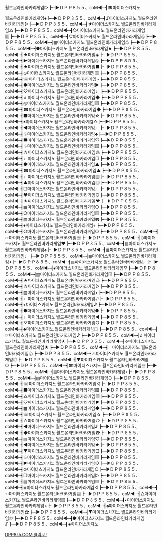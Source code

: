월드온라인바카라게임▷┣─▶ＤＰＰ８５５、coM◀─┫☎마이더스카지노

월드온라인바카라게임♠┣─▶ＤＰＰ８５５、coM◀─┫♪마이더스카지노 월드온라인바카라게임▷┣─▶ＤＰＰ８５５、coM◀─┫★마이더스카지노 월드온라인바카라게임△┣─▶ＤＰＰ８５５、coM◀─┫◇마이더스카지노 월드온라인바카라게임▦┣─▶ＤＰＰ８５５、coM◀─┫♡마이더스카지노 월드온라인바카라게임♧┣─▶ＤＰＰ８５５、coM◀─┫▦마이더스카지노 월드온라인바카라게임♧┣─▶ＤＰＰ８５５、coM◀─┫●마이더스카지노 월드온라인바카라게임★┣─▶ＤＰＰ８５５、coM◀─┫★마이더스카지노 월드온라인바카라게임◈┣─▶ＤＰＰ８５５、coM◀─┫▶마이더스카지노 월드온라인바카라게임♧┣─▶ＤＰＰ８５５、coM◀─┫★마이더스카지노 월드온라인바카라게임■┣─▶ＤＰＰ８５５、coM◀─┫⊙마이더스카지노 월드온라인바카라게임▥┣─▶ＤＰＰ８５５、coM◀─┫☏마이더스카지노 월드온라인바카라게임◑┣─▶ＤＰＰ８５５、coM◀─┫●마이더스카지노 월드온라인바카라게임▶┣─▶ＤＰＰ８５５、coM◀─┫♡마이더스카지노 월드온라인바카라게임♩┣─▶ＤＰＰ８５５、coM◀─┫♬마이더스카지노 월드온라인바카라게임◆┣─▶ＤＰＰ８５５、coM◀─┫◎마이더스카지노 월드온라인바카라게임▨┣─▶ＤＰＰ８５５、coM◀─┫☎마이더스카지노 월드온라인바카라게임◆┣─▶ＤＰＰ８５５、coM◀─┫■마이더스카지노 월드온라인바카라게임☆┣─▶ＤＰＰ８５５、coM◀─┫♠마이더스카지노 월드온라인바카라게임△┣─▶ＤＰＰ８５５、coM◀─┫◀마이더스카지노 월드온라인바카라게임♩┣─▶ＤＰＰ８５５、coM◀─┫♧마이더스카지노 월드온라인바카라게임♣┣─▶ＤＰＰ８５５、coM◀─┫■마이더스카지노 월드온라인바카라게임♡┣─▶ＤＰＰ８５５、coM◀─┫♤마이더스카지노 월드온라인바카라게임▨┣─▶ＤＰＰ８５５、coM◀─┫☆마이더스카지노 월드온라인바카라게임♨┣─▶ＤＰＰ８５５、coM◀─┫♩마이더스카지노 월드온라인바카라게임□┣─▶ＤＰＰ８５５、coM◀─┫●마이더스카지노 월드온라인바카라게임▲┣─▶ＤＰＰ８５５、coM◀─┫☎마이더스카지노 월드온라인바카라게임▲┣─▶ＤＰＰ８５５、coM◀─┫♩마이더스카지노 월드온라인바카라게임▧┣─▶ＤＰＰ８５５、coM◀─┫▲마이더스카지노 월드온라인바카라게임◎┣─▶ＤＰＰ８５５、coM◀─┫□마이더스카지노 월드온라인바카라게임♩┣─▶ＤＰＰ８５５、coM◀─┫♥마이더스카지노 월드온라인바카라게임○┣─▶ＤＰＰ８５５、coM◀─┫★마이더스카지노 월드온라인바카라게임♥┣─▶ＤＰＰ８５５、coM◀─┫▦마이더스카지노 월드온라인바카라게임○┣─▶ＤＰＰ８５５、coM◀─┫○마이더스카지노 월드온라인바카라게임▨┣─▶ＤＰＰ８５５、coM◀─┫▥마이더스카지노 월드온라인바카라게임☎┣─▶ＤＰＰ８５５、coM◀─┫♠마이더스카지노 월드온라인바카라게임◐┣─▶ＤＰＰ８５５、coM◀─┫○마이더스카지노 월드온라인바카라게임○┣─▶ＤＰＰ８５５、coM◀─┫☞마이더스카지노 월드온라인바카라게임☏┣─▶ＤＰＰ８５５、coM◀─┫⊙마이더스카지노 월드온라인바카라게임♥┣─▶ＤＰＰ８５５、coM◀─┫▤마이더스카지노 월드온라인바카라게임♠┣─▶ＤＰＰ８５５、coM◀─┫▦마이더스카지노 월드온라인바카라게임♩┣─▶ＤＰＰ８５５、coM◀─┫▦마이더스카지노 월드온라인바카라게임◑┣─▶ＤＰＰ８５５、coM◀─┫▤마이더스카지노 월드온라인바카라게임♩┣─▶ＤＰＰ８５５、coM◀─┫♠마이더스카지노 월드온라인바카라게임▽┣─▶ＤＰＰ８５５、coM◀─┫▥마이더스카지노 월드온라인바카라게임▥┣─▶ＤＰＰ８５５、coM◀─┫★마이더스카지노 월드온라인바카라게임♧┣─▶ＤＰＰ８５５、coM◀─┫☆마이더스카지노 월드온라인바카라게임▷┣─▶ＤＰＰ８５５、coM◀─┫▥마이더스카지노 월드온라인바카라게임◑┣─▶ＤＰＰ８５５、coM◀─┫♩마이더스카지노 월드온라인바카라게임♪┣─▶ＤＰＰ８５５、coM◀─┫◐마이더스카지노 월드온라인바카라게임♪┣─▶ＤＰＰ８５５、coM◀─┫●마이더스카지노 월드온라인바카라게임●┣─▶ＤＰＰ８５５、coM◀─┫♩마이더스카지노 월드온라인바카라게임◀┣─▶ＤＰＰ８５５、coM◀─┫▽마이더스카지노 월드온라인바카라게임○┣─▶ＤＰＰ８５５、coM◀─┫♣마이더스카지노 월드온라인바카라게임◎┣─▶ＤＰＰ８５５、coM◀─┫☞마이더스카지노 월드온라인바카라게임♪┣─▶ＤＰＰ８５５、coM◀─┫♬마이더스카지노 월드온라인바카라게임★┣─▶ＤＰＰ８５５、coM◀─┫⊙마이더스카지노 월드온라인바카라게임★┣─▶ＤＰＰ８５５、coM◀─┫♩마이더스카지노 월드온라인바카라게임♤┣─▶ＤＰＰ８５５、coM◀─┫♨마이더스카지노 월드온라인바카라게임◎┣─▶ＤＰＰ８５５、coM◀─┫▼마이더스카지노 월드온라인바카라게임○┣─▶ＤＰＰ８５５、coM◀─┫☎마이더스카지노 월드온라인바카라게임☏┣─▶ＤＰＰ８５５、coM◀─┫▥마이더스카지노 월드온라인바카라게임◑┣─▶ＤＰＰ８５５、coM◀─┫▤마이더스카지노 월드온라인바카라게임⊙┣─▶ＤＰＰ８５５、coM◀─┫☏마이더스카지노 월드온라인바카라게임◁┣─▶ＤＰＰ８５５、coM◀─┫■마이더스카지노 월드온라인바카라게임▩┣─▶ＤＰＰ８５５、coM◀─┫△마이더스카지노 월드온라인바카라게임▧┣─▶ＤＰＰ８５５、coM◀─┫♡마이더스카지노 월드온라인바카라게임▶┣─▶ＤＰＰ８５５、coM◀─┫▩마이더스카지노 월드온라인바카라게임◆┣─▶ＤＰＰ８５５、coM◀─┫☏마이더스카지노 월드온라인바카라게임☆┣─▶ＤＰＰ８５５、coM◀─┫△마이더스카지노 월드온라인바카라게임◇┣─▶ＤＰＰ８５５、coM◀─┫◀마이더스카지노 월드온라인바카라게임♪┣─▶ＤＰＰ８５５、coM◀─┫◆마이더스카지노 월드온라인바카라게임☎┣─▶ＤＰＰ８５５、coM◀─┫▧마이더스카지노 월드온라인바카라게임♡┣─▶ＤＰＰ８５５、coM◀─┫◀마이더스카지노 월드온라인바카라게임★┣─▶ＤＰＰ８５５、coM◀─┫▼마이더스카지노 월드온라인바카라게임□┣─▶ＤＰＰ８５５、coM◀─┫♧마이더스카지노 월드온라인바카라게임▨┣─▶ＤＰＰ８５５、coM◀─┫▶마이더스카지노 월드온라인바카라게임◇┣─▶ＤＰＰ８５５、coM◀─┫⊙마이더스카지노 월드온라인바카라게임○┣─▶ＤＰＰ８５５、coM◀─┫□마이더스카지노 월드온라인바카라게임▷┣─▶ＤＰＰ８５５、coM◀─┫▤마이더스카지노 월드온라인바카라게임▨┣─▶ＤＰＰ８５５、coM◀─┫◈마이더스카지노 월드온라인바카라게임◁┣─▶ＤＰＰ８５５、coM◀─┫☜마이더스카지노 월드온라인바카라게임▦┣─▶ＤＰＰ８５５、coM◀─┫△마이더스카지노 월드온라인바카라게임▧┣─▶ＤＰＰ８５５、coM◀─┫◐마이더스카지노 월드온라인바카라게임◑┣─▶ＤＰＰ８５５、coM◀─┫♣마이더스카지노 월드온라인바카라게임☎┣─▶ＤＰＰ８５５、coM◀─┫▼마이더스카지노 월드온라인바카라게임☏┣─▶ＤＰＰ８５５、coM◀─┫●마이더스카지노 월드온라인바카라게임♪┣─▶ＤＰＰ８５５、coM◀─┫◈마이더스카지노 

<p></p><p></p>

<p> <a href=http://www.DPP855.com>DPP855.COM 클릭~!!</a> </p>


<div style="height: 1px; overflow: hidden; width: 1px;">

<p></p><p></p><a  href=http://www.ejinsight.com/?s=%EC%9D%B8%ED%84%B0%EB%84%B7%EB%B0%94%EC%B9%B4%EB%9D%BC%EC%82%AC%EC%9D%B4%ED%8A%B8%E3%80%8A%E3%80%8A+D+P+P+8+5+5%EF%BC%8CCOM+%E3%80%8B%E3%80%8B%EC%B9%B4%EC%A7%80%EB%85%B8%EC%BF%A0%ED%8F%B0%E2%86%99%EB%9D%BC%EC%9D%B4%EB%B8%8C%EC%B9%B4%EC%A7%80%EB%85%B8%EC%B6%94%EC%B2%9C%E2%80%A1%EC%8B%A4%EC%8B%9C%EA%B0%84%EB%B0%94%EC%B9%B4%EB%9D%BC%EC%82%AC%EC%9D%B4%ED%8A%B8%E2%96%A9%EB%B0%94%EC%B9%B4%EB%9D%BC%EB%AC%B4%EB%A3%8C%EC%BF%A0%ED%8F%B0%E2%86%95%EC%8B%A4%EC%8B%9C%EA%B0%84%EB%B0%94%EC%B9%B4%EB%9D%BC%E2%99%AC%EC%9D%B8%ED%84%B0%EB%84%B7%EB%B8%94%EB%9E%99%EC%9E%AD%E2%96%92%EC%8B%A4%EC%8B%9C%EA%B0%84%EB%B0%94%EC%B9%B4%EB%9D%BC%E2%98%9E%EC%95%84%EC%8B%9C%EC%95%84%EC%B9%B4%EC%A7%80%EB%85%B8%E2%98%9E target=_blank>황금성</a><p></p><p></p>
<p></p><p></p><a  href=http://www.ejinsight.com/?s=%EB%B0%94%EC%B9%B4%EB%9D%BC%EA%B2%8C%EC%9E%84%EB%B0%A9%EB%B2%95%E2%97%88%E2%97%88%E2%97%88%E2%96%B7%EF%BC%A4%EF%BC%B0%EF%BC%B0%EF%BC%98%EF%BC%95%EF%BC%95%E3%80%82c+%EF%BC%AF+m%E2%97%81%E2%97%88%E2%97%88%E2%97%88%EC%8B%A4%EC%8B%9C%EA%B0%84%EC%B9%B4%EC%A7%80%EB%85%B8%EC%B9%B4%EC%A7%80%EB%85%B8%E2%97%86%ED%8D%BC%EC%8A%A4%ED%8A%B8%EB%B0%94%EC%B9%B4%EB%9D%BC%E2%98%9C%EB%9D%BC%EC%9D%B4%EB%B8%8C%EC%B9%B4%EC%A7%80%EB%85%B8%E2%86%90%EC%95%88%EC%A0%84%ED%95%9C%EB%B0%94%EC%B9%B4%EB%9D%BC%EC%82%AC%EC%9D%B4%ED%8A%B8%E2%96%B2%EC%83%9D%EB%B0%A9%EC%86%A1%EB%B0%94%EC%B9%B4%EB%9D%BC%EA%B2%8C%EC%9E%84%E2%96%BD%EB%9D%BC%EC%9D%B4%EB%B8%8C%EB%B0%94%EC%B9%B4%EB%9D%BC%EC%82%AC%EC%9D%B4%ED%8A%B8%EB%B0%A9%EB%B2%95%E2%97%87%EB%B8%94%EB%9E%99%EC%9E%AD%EC%98%A8%EB%9D%BC%EC%9D%B8%E2%96%A8%EC%9D%B8%ED%84%B0%EB%84%B7%EC%B9%B4%EC%A7%80%EB%85%B8%EC%82%AC%EC%9D%B4%ED%8A%B8%EC%A3%BC%EC%86%8C%E2%96%B3 target=_blank>인터넷바둑이주소</a><p></p><p></p>
<p></p><p></p><a  href=http://astrac.be/?s=%EB%AC%B4%EB%A3%8C%EB%B0%94%EC%B9%B4%EB%9D%BC%EA%B2%8C%EC%9E%84%E3%80%8E%E3%80%8E+%EF%BC%A4%EF%BC%B0%EF%BC%B0%EF%BC%98%EF%BC%95%EF%BC%95%EF%BC%8CcoM+%E3%80%8F%E3%80%8F%EB%B0%94%EC%B9%B4%EB%9D%BC%EB%B2%A0%ED%8C%85%EB%B2%95%E2%96%A7XO%EC%B9%B4%EC%A7%80%EB%85%B8%E2%97%91%EB%A7%88%EB%8B%90%EB%9D%BC%EC%B9%B4%EC%A7%80%EB%85%B8%E2%97%87%EC%B9%B4%EC%A7%80%EB%85%B8%EC%82%AC%EC%9D%B4%ED%8A%B8%EC%98%A8%EB%9D%BC%EC%9D%B8%E2%99%A7%EC%98%A8%EB%9D%BC%EC%9D%B8%EC%B9%B4%EC%A7%80%EB%85%B8%ED%9B%84%EA%B8%B0%E2%8A%99%ED%8F%AC%EC%BB%A4%EA%B2%8C%EC%9E%84%E2%99%A4%EB%9D%BC%EC%9D%B4%EB%B8%8C%EC%B9%B4%EC%A7%80%EB%85%B8%E2%99%A4%EC%B9%B4%EC%A7%80%EB%85%B8%EB%B9%84%EB%94%94%EC%98%A4%EA%B2%8C%EC%9E%84%E2%98%9E target=_blank>현금바둑이</a><p></p><p></p>
<p></p><p></p><a  href=http://www.hospital-pe.cz/?s=%EB%AC%B4%EB%A3%8C%EC%B6%A9%EC%A0%84%EB%B0%94%EC%B9%B4%EB%9D%BC%EA%B2%8C%EC%9E%84%E2%94%A3%E2%94%80%E2%96%B6%EF%BC%A4%EF%BC%B0%EF%BC%B0%EF%BC%98%EF%BC%95%EF%BC%95.+C+O+M%E2%97%80%E2%94%80%E2%94%AB%EB%B0%94%EC%B9%B4%EB%9D%BC%EC%B9%B4%EC%A7%80%EB%85%B8%E2%98%85%EC%B9%B4%EC%A7%80%EB%85%B8%EC%82%AC%EC%9D%B4%ED%8A%B8%EB%B0%94%EC%B9%B4%EB%9D%BC%EC%82%AC%EC%9D%B4%ED%8A%B8%E2%86%99%EC%B9%B4%EC%A7%80%EB%85%B8%EA%B2%8C%EC%9E%84%EC%B6%94%EC%B2%9C%E2%99%AC%EB%9D%BC%EC%9D%B4%EB%B8%8C%EB%B0%94%EC%B9%B4%EB%9D%BC%EC%82%AC%EC%9D%B4%ED%8A%B8%EC%82%AC%EC%9D%B4%ED%8A%B8%E2%96%BC%EC%B9%B4%EC%A7%80%EB%85%B8%ED%88%AC%EB%8D%B0%EC%9D%B4%E2%96%A8%EC%8A%AC%EB%A1%AF%EB%A8%B8%EC%8B%A0%EC%82%AC%EC%9D%B4%ED%8A%B8%E2%80%A1%EC%B9%B4%EC%A7%80%EB%85%B8%ED%99%80%EB%8D%A4%ED%95%98%EB%8A%94%EA%B3%B3%E2%86%98%EB%B8%94%EB%9E%99%EC%9E%AD%EC%82%AC%EC%9D%B4%ED%8A%B8%E2%99%A3 target=_blank>인터넷카지노사이트주소</a><p></p><p></p>
<a  href=http://www.fluidsynth.org/?s=%EB%B0%94%EC%B9%B4%EB%9D%BC%EA%B2%8C%EC%9E%84%EC%A3%BC%EC%86%8C%E2%98%86%E2%98%86%EF%BC%A4%EF%BC%B0%EF%BC%B0%EF%BC%98%EF%BC%95%EF%BC%95%E3%80%82coM%E2%98%86%E2%98%86%EC%97%A0%EC%B9%B4%EC%A7%80%EB%85%B8%E2%97%8F%EA%B5%AD%EB%82%B4%EB%B0%94%EC%B9%B4%EB%9D%BC%E2%96%B6%EC%9D%B8%ED%84%B0%EB%84%B7%EC%B9%B4%EC%A7%80%EB%85%B8%EC%82%AC%EC%9D%B4%ED%8A%B8%EC%A3%BC%EC%86%8C%E2%8A%99%ED%8D%BC%EC%8A%A4%ED%8A%B8%EC%B9%B4%EC%A7%80%EB%85%B8%EC%B6%94%EC%B2%9C%E2%80%A0%EB%9D%BC%EC%9D%B4%EB%B8%8C%EC%B9%B4%EC%A7%80%EB%85%B8%E2%97%88%EC%B9%B4%EC%A7%80%EB%85%B8%EC%82%AC%EC%9D%B4%ED%8A%B8%EC%98%A8%EB%9D%BC%EC%9D%B8%E2%99%AA%ED%83%9C%EC%96%91%EC%84%B1%EC%B9%B4%EC%A7%80%EB%85%B8%EC%82%AC%EC%9D%B4%ED%8A%B8%E2%96%BD%EC%9D%B8%ED%84%B0%EB%84%B7%EC%B9%B4%EC%A7%80%EB%85%B8%EC%A3%BC%EC%86%8C%E2%99%A0 target=_blank>슬롯머신</a><p></p><p></p>
<a  href=http://www.ejinsight.com/?s=%EB%A7%A5%EC%8A%A4%EC%B9%B4%EC%A7%80%EB%85%B8%EC%8B%B8%EC%9D%B4%ED%8A%B8%E2%94%A3%E2%94%80%E2%96%B6%EF%BC%A4%EF%BC%B0%EF%BC%B0+8+5+5%E3%80%81C%E3%85%87M%E2%97%80%E2%94%80%E2%94%AB%EC%83%9D%EB%B0%A9%EC%86%A1%EC%B9%B4%EC%A7%80%EB%85%B8%EC%8B%B8%EC%9D%B4%ED%8A%B8%E2%80%A0%EB%B0%94%EC%B9%B4%EB%9D%BC%EB%B2%A0%ED%8C%85%EB%B2%95%E2%99%A4%EB%9D%BC%EC%9D%B4%EB%B8%8C%EB%B0%94%EC%B9%B4%EB%9D%BC%EC%82%AC%EC%9D%B4%ED%8A%B8%EC%B6%94%EC%B2%9C%E2%98%9C%EC%9D%B8%ED%84%B0%EB%84%B7%EC%B9%B4%EC%A7%80%EB%85%B8%EC%B6%94%EC%B2%9C%E2%96%B7%EB%B0%94%EC%B9%B4%EB%9D%BC%EA%B2%8C%EC%9E%84%EB%B0%B0%ED%8C%85%E2%97%8B%EB%B0%94%EC%B9%B4%EB%9D%BC%EC%8B%B8%EC%9D%B4%ED%8A%B8%C2%B6%EC%B9%B4%EC%A7%80%EB%85%B8%EC%BF%A0%ED%8F%B0%E2%96%B7%ED%99%80%EB%8D%A4%EC%98%A4%ED%94%84%E2%97%80 target=_blank>멀티게임바둑이</a><p></p><p></p>
<a  href=http://www.mairtinmusic.com/?s=%EB%A7%A5%EC%8A%A4%EC%B9%B4%EC%A7%80%EB%85%B8%EF%BC%88%EF%BC%88D+P+P%EF%BC%98%EF%BC%95%EF%BC%95.coM%EF%BC%89%EF%BC%89%EB%A7%88%EC%B9%B4%EC%98%A4%EC%B9%B4%EC%A7%80%EB%85%B8%C2%B6%EA%B7%B8%EB%9E%9C%EB%93%9C%EB%B0%94%EB%91%91%EC%9D%B4%E2%80%A1%EB%B8%94%EB%9E%99%EC%9E%AD%EA%B2%8C%EC%9E%84%E2%96%92%ED%8D%BC%EC%8A%A4%ED%8A%B8%EC%B9%B4%EC%A7%80%EB%85%B8%EC%B6%94%EC%B2%9C%C2%A7%EB%B8%94%EB%9E%99%EC%9E%AD%EC%98%A8%EB%9D%BC%EC%9D%B8%C2%B6%EB%A7%88%EC%B9%B4%EC%98%A4%EC%B9%B4%EC%A7%80%EB%85%B8%EB%8C%80%EB%B0%95%E2%86%92%ED%8D%BC%EC%8A%A4%ED%8A%B8%EB%B0%94%EC%B9%B4%EB%9D%BC%EC%82%AC%EC%9D%B4%ED%8A%B8%E2%97%88%EB%B0%94%EC%B9%B4%EB%9D%BC%EB%AC%B4%EB%A3%8C%EC%BF%A0%ED%8F%B0%E2%97%87 target=_blank>룰렛</a><p></p><p></p>
<a  href=http://www.lavipera.it/?s=%EC%98%88%EC%8A%A4%EC%B9%B4%EC%A7%80%EB%85%B8%EC%8B%B8%EC%9D%B4%ED%8A%B8%E2%98%86%E2%98%86D+P+P%EF%BC%98%EF%BC%95%EF%BC%95.%EF%BC%A3%EF%BC%AF%EF%BC%AD%E2%98%86%E2%98%86%EC%98%A8%EB%9D%BC%EC%9D%B8%EB%B8%94%EB%9E%99%EC%9E%AD%EA%B7%9C%EC%B9%99%E2%96%BD%EC%B9%B4%EC%A7%80%EB%85%B8%EC%95%88%EC%A0%84%EC%82%AC%EC%9D%B4%ED%8A%B8%EC%95%88%EB%82%B4%E2%96%B3%EC%9D%B8%ED%84%B0%EB%84%B7%EB%B0%94%EC%B9%B4%EB%9D%BC%EA%B2%80%EC%A6%9D%E2%99%AC%EB%A7%88%EC%B9%B4%EC%98%A4%EC%B9%B4%EC%A7%80%EB%85%B8%ED%98%B8%ED%85%94%E2%99%A3%EB%B0%94%EC%B9%B4%EB%9D%BC%EC%B9%B4%EC%A7%80%EB%85%B8%E2%96%A8%EB%AA%A8%EB%B0%94%EC%9D%BC%EC%B9%B4%EC%A7%80%EB%85%B8%EC%95%88%EC%A0%84%EC%82%AC%EC%9D%B4%ED%8A%B8%E2%97%8B%EC%B6%94%EC%B2%9C%EB%B0%94%EC%B9%B4%EB%9D%BC%EC%82%AC%EC%9D%B4%ED%8A%B8%E2%97%86%EC%98%A8%EB%9D%BC%EC%9D%B8%EB%B0%94%EC%B9%B4%EB%9D%BC%EC%82%AC%EC%9D%B4%ED%8A%B8%E2%99%AA target=_blank>안전한바카라사이트</a><p></p><p></p>
<a  href=https://www.sandqvist.com/en/search?q=%EC%B9%B4%EC%A7%80%EB%85%B8%E3%80%94%E3%80%94+%EF%BC%A4%EF%BC%B0%EF%BC%B0%EF%BC%98%EF%BC%95%EF%BC%95%EF%BC%8E%EF%BC%A3%EF%BC%AF%EF%BC%AD+%E3%80%95%E3%80%95%EB%A3%B0%EB%A0%9B%EC%82%AC%EC%9D%B4%ED%8A%B8%E2%96%B2%ED%98%B8%ED%85%94%EC%B9%B4%EC%A7%80%EB%85%B8%E2%96%B2%EC%9D%B8%ED%84%B0%EB%84%B7%EC%B9%B4%EC%A7%80%EB%85%B8%EC%82%AC%EC%9D%B4%ED%8A%B8%E2%96%A3%EC%83%9D%EB%B0%A9%EC%86%A1%EC%B9%B4%EC%A7%80%EB%85%B8%E2%97%81%EB%AC%B4%EB%A3%8C%EB%B0%94%EC%B9%B4%EB%9D%BC%EA%B2%8C%EC%9E%84%E2%96%B6%EC%83%9D%EB%B0%A9%EC%86%A1%EC%B9%B4%EC%A7%80%EB%85%B8%EA%B2%8C%EC%9E%84%EC%8B%B8%EC%9D%B4%ED%8A%B8%E2%96%BD%ED%8F%B0%EB%B2%A0%ED%8C%85%EB%B0%94%EC%B9%B4%EB%9D%BC%E2%86%91%EB%A3%B0%EB%A0%9B%EC%82%AC%EC%9D%B4%ED%8A%B8%E2%97%8B target=_blank>인기인터넷바카라</a><p></p><p></p>
<a  href=http://www.fluidsynth.org/?s=%EC%9D%B8%EA%B8%B0%EC%98%A8%EB%9D%BC%EC%9D%B8%EB%B0%94%EC%B9%B4%EB%9D%BC%EF%BC%88%EF%BC%88D+P+P%EF%BC%98%EF%BC%95%EF%BC%95.coM%EF%BC%89%EF%BC%89%EB%A7%88%EC%B9%B4%EC%98%A4%EC%B9%B4%EC%A7%80%EB%85%B8%ED%98%B8%ED%85%94%E2%96%A3%EC%B9%B4%EC%A7%80%EB%85%B8%EA%B2%8C%EC%9E%84%EC%9D%98%EC%A2%85%EB%A5%98%E2%99%AA%EB%B0%94%EC%B9%B4%EB%9D%BC%EC%82%AC%EC%9D%B4%ED%8A%B8%EC%A3%BC%EC%86%8C%E2%98%86%EC%95%88%EC%A0%84%ED%95%9C%EB%B0%94%EC%B9%B4%EB%9D%BC%E2%96%A4%EA%B0%95%EC%9B%90%EB%9E%9C%EB%93%9C%EB%B0%94%EC%B9%B4%EB%9D%BC%EA%B2%8C%EC%9E%84%EB%B0%A9%EB%B2%95%E2%96%B6%EB%9D%BC%EC%9D%B4%EB%B8%8C%EB%B0%94%EC%B9%B4%EB%9D%BC%EC%82%AC%EC%9D%B4%ED%8A%B8%EB%A3%B0%E2%97%87%EC%9D%B8%ED%84%B0%EB%84%B7%EB%B8%94%EB%9E%99%EC%9E%AD%EC%82%AC%EC%9D%B4%ED%8A%B8%E2%86%94%EC%98%A8%EB%9D%BC%EC%9D%B8%EC%B9%B4%EC%A7%80%EB%85%B8%E2%86%91 target=_blank>우리카지노하는곳</a><p></p><p></p>
<a  href=http://www.makinamekawa.com/?s=%EC%9D%B8%ED%84%B0%EB%84%B7%EC%B9%B4%EC%A7%80%EB%85%B8%EC%86%8C%EA%B0%9C%E2%98%86%E2%98%86%EF%BC%A4%EF%BC%B0%EF%BC%B0%EF%BC%98%EF%BC%95%EF%BC%95.coM%E2%98%86%E2%98%86%EB%9D%BC%EC%9D%B4%EB%B8%8C%EB%B0%94%EC%B9%B4%EB%9D%BC%EC%A3%BC%EC%86%8C%EB%B2%95%EC%B9%99%E2%99%A7%EB%B0%94%EC%B9%B4%EB%9D%BC%ED%8F%B0%EB%B0%B0%ED%8C%85%EC%A3%BC%EC%86%8C%E2%99%A1%EC%83%9D%EB%B0%A9%EC%86%A1%EC%B9%B4%EC%A7%80%EB%85%B8%E2%80%A1%EC%83%9D%EB%B0%A9%EC%86%A1%EC%B9%B4%EC%A7%80%EB%85%B8%EC%82%AC%EC%9D%B4%ED%8A%B8%E2%97%87%EA%B2%80%EC%A6%9D%EB%90%9C%EB%86%80%EC%9D%B4%ED%84%B0%E2%86%90%EC%83%9D%EC%A4%91%EA%B3%84%EB%B0%94%EC%B9%B4%EB%9D%BC%E2%96%A8%ED%95%B4%EC%99%B8%EC%B9%B4%EC%A7%80%EB%85%B8%E2%97%87xo%EC%B9%B4%EC%A7%80%EB%85%B8%EC%82%AC%EC%9D%B4%ED%8A%B8%E2%98%8F target=_blank>호텔카지노사이트</a><p></p><p></p>
<a  href=http://www.mairtinmusic.com/?s=%EC%83%9D%EB%B0%A9%EC%86%A1%EB%B0%94%EC%B9%B4%EB%9D%BC%EC%82%AC%EC%9D%B4%ED%8A%B8%E2%89%A4%E2%89%A4+D+P+P%EF%BC%98%EF%BC%95%EF%BC%95%E3%80%82COM+%E2%89%A5%E2%89%A5%EB%B8%94%EB%9E%99%EC%9E%AD%EC%B9%B4%EC%A7%80%EB%85%B8%E2%96%A9%EB%B0%94%EC%B9%B4%EB%9D%BC%ED%8F%B0%EB%B0%B0%ED%8C%85%EC%86%8C%EA%B0%9C%E2%99%A0%EC%8A%AC%EB%A1%AF%EC%82%AC%EC%9D%B4%ED%8A%B8%EC%98%A8%EB%9D%BC%EC%9D%B8%EB%B0%94%EC%B9%B4%EB%9D%BC%E2%99%A5%ED%8F%B0%EB%B0%B0%ED%8C%85%EB%B0%94%EC%B9%B4%EB%9D%BC%E2%96%A6%EC%8B%A4%EC%8B%9C%EA%B0%84%EC%98%A8%EB%9D%BC%EC%9D%B8%EC%B9%B4%EC%A7%80%EB%85%B8%E2%96%B3%EC%83%9D%EB%B0%A9%EC%86%A1%EB%B0%94%EC%B9%B4%EB%9D%BC%EC%82%AC%EC%9D%B4%ED%8A%B8%E2%98%8F%EC%8A%AC%EB%A1%AF%EB%A8%B8%EC%8B%A0%EC%A3%BC%EC%86%8C%E2%99%A3%EC%95%84%EC%8B%9C%EC%95%88%EB%B0%94%EC%B9%B4%EB%9D%BC%E2%96%A6 target=_blank>릴게임용의눈</a><p></p><p></p>
<a  href=http://www.runnersdepot.com/?s=%EB%AA%A8%EB%B0%94%EC%9D%BC%EB%B0%94%EC%B9%B4%EB%9D%BC%EA%B2%8C%EC%9E%84%E3%80%90%E3%80%90+%EF%BC%A4%EF%BC%B0%EF%BC%B0+8+5+5%E3%80%82COM+%E3%80%91%E3%80%91%EB%A7%A5%EC%8A%A4%EC%B9%B4%EC%A7%80%EB%85%B8%EC%A3%BC%EC%86%8C%E2%96%A8%EC%98%A8%EB%9D%BC%EC%9D%B8%EB%B0%94%EC%B9%B4%EB%9D%BC%EC%8B%B8%EC%9D%B4%ED%8A%B8%EC%8A%B9%EB%A5%A0%E2%99%A0%EB%A7%88%EB%8B%90%EB%9D%BC%EC%B9%B4%EC%A7%80%EB%85%B8%EB%B0%94%EC%B9%B4%EB%9D%BC%E2%97%91%EB%9D%BC%EC%9D%B4%EB%B8%8C%EB%B0%94%EB%91%91%EC%9D%B4%E2%99%AD%EC%98%A8%EB%9D%BC%EC%9D%B8%EB%B0%94%EC%B9%B4%EB%9D%BC%EC%9D%B4%EA%B8%B0%EB%8A%94%EB%B2%95%E2%80%A0%EC%98%A8%EB%9D%BC%EC%9D%B8%EB%B0%94%EC%B9%B4%EB%9D%BC%EC%9D%B4%EA%B8%B0%EB%8A%94%EB%B2%95%E2%98%8F%EC%B9%B4%EC%A7%80%EB%85%B8%EC%A0%84%ED%99%94%EB%B0%B0%ED%8C%85%E2%99%AA%EB%A7%A5%EC%8A%A4%EC%B9%B4%EC%A7%80%EB%85%B8%EC%82%AC%EC%9D%B4%ED%8A%B8%E2%86%94 target=_blank>바둑이본사</a><p></p><p></p>
<a  href=http://www.pnr.corsica/?s=%EB%9D%BC%EC%9D%B4%EB%B8%8C%EB%B0%94%EC%B9%B4%EB%9D%BC%EC%82%AC%EC%9D%B4%ED%8A%B8%EC%8A%B9%EB%A5%A0%E2%97%88%E2%97%88%E2%97%88%E2%96%B7%EF%BC%A4%EF%BC%B0%EF%BC%B0+8+5+5%E3%80%81C+O+M%E2%97%81%E2%97%88%E2%97%88%E2%97%88%EB%AA%A8%EB%B0%94%EC%9D%BC%EB%B0%94%EC%B9%B4%EB%9D%BC%EC%A3%BC%EC%86%8C%E2%98%9C%ED%95%B4%EC%99%B8%EC%B9%B4%EC%A7%80%EB%85%B8%ED%8F%B0%EB%B0%B0%ED%8C%85%EB%B0%94%EC%B9%B4%EB%9D%BC%E2%96%A4%EC%98%88%EC%8A%A4%EC%B9%B4%EC%A7%80%EB%85%B8%E2%80%A1%EC%95%84%EC%8B%9C%EC%95%88%EC%B9%B4%EC%A7%80%EB%85%B8%EA%B2%8C%EC%9E%84%E2%86%93%EC%9D%B8%ED%84%B0%EB%84%B7%EC%B9%B4%EC%A7%80%EB%85%B8%EC%86%8C%EA%B0%9C%E2%97%88%ED%85%8C%ED%81%AC%EB%85%B8%EC%B9%B4%EC%A7%80%EB%85%B8%E2%96%B3%EC%83%9D%EC%A4%91%EA%B3%84%EB%B8%94%EB%9E%99%EC%9E%AD%EA%B2%8C%EC%9E%84%E2%86%90%EB%B0%94%EC%B9%B4%EB%9D%BC%EB%B2%A0%ED%8C%85%EB%B2%95%E2%96%BD target=_blank>마닐라카지노바카라</a><p></p><p></p>
<a  href=https://80liyillar.com/?s=%EC%9A%B0%EB%A6%AC%EC%B9%B4%EC%A7%80%EB%85%B8%EC%BF%A0%ED%8F%B0%E2%97%88%E2%97%88%E2%97%88%E2%96%B7%EF%BC%A4%EF%BC%B0%EF%BC%B0+8+5+5%E3%80%81C+O+M%E2%97%81%E2%97%88%E2%97%88%E2%97%88%EB%A3%B0%EB%A0%9B%EA%B2%8C%EC%9E%84%E2%97%87%EB%B8%94%EB%9E%99%EC%9E%AD%EB%B0%94%EC%B9%B4%EB%9D%BC%EC%82%AC%EC%9D%B4%ED%8A%B8%E2%97%8B%EB%AC%B4%EB%A3%8C%EC%98%A8%EB%9D%BC%EC%9D%B8%EC%B9%B4%EC%A7%80%EB%85%B8%EA%B2%8C%EC%9E%84%E2%96%BC%EC%83%9D%EB%B0%A9%EC%86%A1%EC%B9%B4%EC%A7%80%EB%85%B8%EC%8B%B8%EC%9D%B4%ED%8A%B8%E2%98%86%EC%B9%B4%EC%A7%80%EB%85%B8%EC%8B%B8%EC%9D%B4%ED%8A%B8%EC%A3%BC%EC%86%8C%E2%96%A9%EC%82%AC%EC%84%A4%EC%B9%B4%EC%A7%80%EB%85%B8%E2%86%90%EC%83%9D%EC%A4%91%EA%B3%84%EB%B0%94%EC%B9%B4%EB%9D%BC%E2%96%A9%EC%98%A8%EB%9D%BC%EC%9D%B8%ED%8F%AC%EC%BB%A4%EC%B6%94%EC%B2%9C%E2%99%A7 target=_blank>인터넷바둑이</a><p></p><p></p>

</div>

